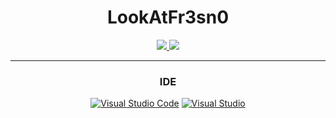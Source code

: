 <h1 align="center">LookAtFr3sn0</h1>

<div align="center">

  <a href="https://github.com/lookatfr3sn0">    
  <img src="https://github-readme-stats.vercel.app/api?username=lookatfr3sn0&count_private=true&hide=contribs&show_icons=true&theme=dark">
  <img src="https://github-readme-stats.vercel.app/api/top-langs/?username=lookatfr3sn0&layout=compact&theme=dark">
  </a>

</div>
  
<hr>

<div align="center">
  
  
<h3>IDE</h3>
  
  
  
  
[![Visual Studio Code](https://img.shields.io/badge/Visual%20Studio%20Code-0078d7.svg?style=for-the-badge&logo=visual-studio-code&logoColor=white)](https://github.com/lookatfr3sn0/lookatfr3sn0#IDE)
[![Visual Studio](https://img.shields.io/badge/Visual%20Studio%202019-5C2D91.svg?style=for-the-badge&logo=visual-studio&logoColor=white)](https://github.com/lookatfr3sn0/lookatfr3sn0#IDE)
</div>
